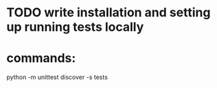 # TODO write installation and setting up running tests locally

# commands:

python -m unittest discover -s tests